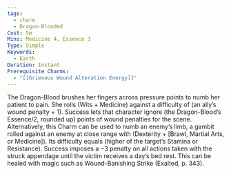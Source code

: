 ```yaml
---
tags:
  - charm
  - Dragon-Blooded
Cost: 5m
Mins: Medicine 4, Essence 3
Type: Simple
Keywords:
  - Earth
Duration: Instant
Prerequisite Charms:
  - "[[Grievous Wound Alteration Energy]]"
---
```

The Dragon-Blood brushes her fingers across pressure points to numb her patient to pain. She rolls (Wits + Medicine) against a difficulty of (an ally’s wound penalty + 1). Success lets that character ignore (the Dragon-Blood’s Essence/2, rounded up) points of wound penalties for the scene. Alternatively, this Charm can be used to numb an enemy’s limb, a gambit rolled against an enemy at close range with (Dexterity + [Brawl, Martial Arts, or Medicine]). Its difficulty equals (higher of the target’s Stamina or Resistance). Success imposes a −3 penalty on all actions taken with the struck appendage until the victim receives a day’s bed rest. This can be healed with magic such as Wound-Banishing Strike (Exalted, p. 343).